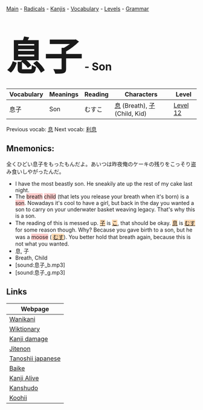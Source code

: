 <style> bigfont {font-size: 100px}</style>
[Main](../README.md) -
[Radicals](../radicals.md) -
[Kanjis](../kanjis.md) -
[Vocabulary](../vocabulary.md) -
[Levels](../levels.md) -
[Grammar](../grammar.md)
# <bigfont> 息子</bigfont> - Son 

| Vocabulary | Meanings | Reading | Characters | Level |
| --- | --- | --- | --- | --- |
| 息子 | Son | むすこ |  [息](../kanjis/息.md) (Breath), [子](../kanjis/子.md) (Child, Kid) | [Level 12](../levels/wk_level12.md) |

Previous vocab: [息](息.md) Next vocab: [利息](利息.md) 

## Mnemonics:
全くひどい息子をもったもんだよ。あいつは昨夜俺のケーキの残りをこっそり盗み食いしやがったんだ。
* I have the most beastly son. He sneakily ate up the rest of my cake last night.
* The <span style="background-color:#ffcccb"> breath</span> <span style="background-color:#ffcccb"> child</span> (that lets you release your breath when it's born) is a <span style="background-color:#ffcccb"> son</span>. Nowadays it's cool to have a girl, but back in the day you wanted a son to carry on your underwater basket weaving legacy. That's why this is a son.
* The reading of this is messed up. <span style="background-color:#fed8b1"> [子](https://jisho.org/search/子)</span> is <span style="background-color:#fed8b1"> [こ](https://jisho.org/search/こ)</span>, that should be okay. <span style="background-color:#fed8b1"> [息](https://jisho.org/search/息)</span> is <span style="background-color:#fed8b1"> [むす](https://jisho.org/search/むす)</span> for some reason though. Why? Because you gave birth to a son, but he was a <span style="background-color:#ffcccb"> moose</span> (<span style="background-color:#fed8b1"> [むす](https://jisho.org/search/むす)</span>). You better hold that breath again, because this is not what you wanted.
* 息, 子
* Breath, Child
* [sound:息子_b.mp3]
* [sound:息子_g.mp3]


## Links 

| Webpage |
| --- |
| [Wanikani          ](https://www.wanikani.com/kanji/息子) |
| [Wiktionary        ](https://en.wiktionary.org/wiki/息子) |
| [Kanji damage      ](http://www.kanjidamage.com/kanji/search?utf8=✓&q=息子) |
| [Jitenon           ](https://jitenon.com/kanji/息子) |
| [Tanoshii japanese ](https://www.tanoshiijapanese.com/dictionary/kanji.cfm?k=息子) |
| [Baike             ](https://baike.baidu.com/item/息子) |
| [Kanji Alive       ](https://app.kanjialive.com/息子) |
| [Kanshudo          ](https://www.kanshudo.com/searchmn?q=息子) |
| [Koohii            ](https://kanji.koohii.com/study/kanji/息子) |
